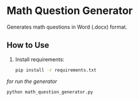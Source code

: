 # Math Question Generator

Generates math questions in Word (.docx) format.

## How to Use

1. Install requirements:
   ```bash
   pip install -r requirements.txt
   
*for run the generator*

    python math_question_generator.py
